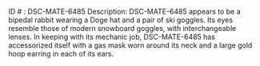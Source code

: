 ID # : DSC-MATE-6485
Description: DSC-MATE-6485 appears to be a bipedal rabbit wearing a Doge hat and a pair of ski goggles. Its eyes resemble those of modern snowboard goggles, with interchangeable lenses. In keeping with its mechanic job, DSC-MATE-6485 has accessorized itself with a gas mask worn around its neck and a large gold hoop earring in each of its ears.